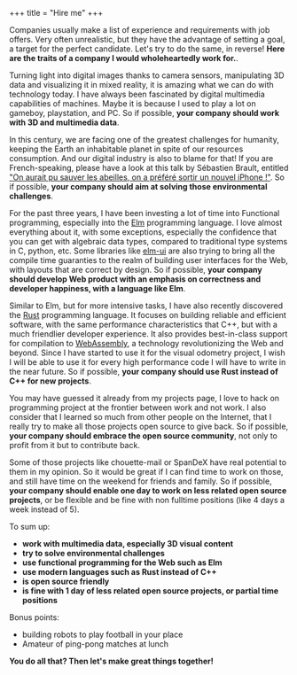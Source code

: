 +++
title = "Hire me"
+++

Companies usually make a list of experience and requirements with job offers.
Very often unrealistic, but they have the advantage of setting a goal,
a target for the perfect candidate.
Let's try to do the same, in reverse!
**Here are the traits of a company I would wholeheartedly work for.**.

Turning light into digital images thanks to camera sensors,
manipulating 3D data and visualizing it in mixed reality,
it is amazing what we can do with technology today.
I have always been fascinated by digital multimedia capabilities of machines.
Maybe it is because I used to play a lot on gameboy, playstation, and PC.
So if possible, **your company should work with 3D and multimedia data**.

In this century, we are facing one of the greatest challenges for humanity,
keeping the Earth an inhabitable planet in spite of our resources consumption.
And our digital industry is also to blame for that!
If you are French-speaking, please have a look at this talk by
Sébastien Brault, entitled
["On aurait pu sauver les abeilles, on a préféré sortir un nouvel iPhone !"][energy].
So if possible, **your company should aim at solving those
environmental challenges**.

[energy]: https://youtu.be/bQdzuqARX7U

For the past three years, I have been investing a lot of time into
Functional programming, especially into the [Elm][elm] programming language.
I love almost everything about it, with some exceptions,
especially the confidence that you can get with algebraic data types,
compared to traditional type systems in C, python, etc.
Some libraries like [elm-ui][elm-ui] are also trying to bring all
the compile time guaranties to the realm of building user interfaces
for the Web, with layouts that are correct by design.
So if possible, **your company should develop Web product with an emphasis
on correctness and developer happiness, with a language like Elm**.

[elm]: https://elm-lang.org/
[elm-ui]: https://github.com/mdgriffith/elm-ui

Similar to Elm, but for more intensive tasks,
I have also recently discovered the [Rust][rust] programming language.
It focuses on building reliable and efficient software,
with the same performance characteristics that C++,
but with a much friendlier developer experience.
It also provides best-in-class support for compilation to [WebAssembly][wasm],
a technology revolutionizing the Web and beyond.
Since I have started to use it for the visual odometry project,
I wish I will be able to use it for every high performance code
I will have to write in the near future.
So if possible, **your company should use Rust instead of C++ for new projects**.

[rust]: https://www.rust-lang.org/
[wasm]: https://webassembly.org/

You may have guessed it already from my projects page,
I love to hack on programming project at the frontier between work and not work.
I also consider that I learned so much from other people on the Internet,
that I really try to make all those projects open source to give back.
So if possible, **your company should embrace the open source community**,
not only to profit from it but to contribute back.

Some of those projects like chouette-mail or SpanDeX
have real potential to them in my opinion.
So it would be great if I can find time to work on those,
and still have time on the weekend for friends and family.
So if possible, **your company should enable one day to work on
less related open source projects**, or be flexible and be fine
with non fulltime positions (like 4 days a week instead of 5).

To sum up:

- **work with multimedia data, especially 3D visual content**
- **try to solve environmental challenges**
- **use functional programming for the Web such as Elm**
- **use modern languages such as Rust instead of C++**
- **is open source friendly**
- **is fine with 1 day of less related open source projects, or partial time positions**

Bonus points:

 - building robots to play football in your place
 - Amateur of ping-pong matches at lunch

**You do all that? Then let's make great things together!**
